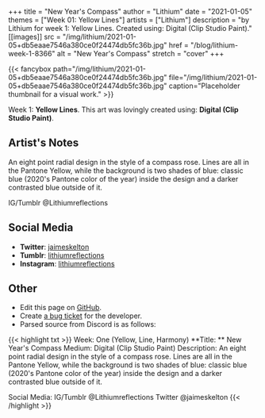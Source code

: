 +++
title =       "New Year's Compass"
author =      "Lithium"
date =        "2021-01-05"
themes =      ["Week 01: Yellow Lines"]
artists =     ["Lithium"]
description = "by Lithium for week 1: Yellow Lines. Created using: Digital (Clip Studio Paint)."
[[images]]
              src = "/img/lithium/2021-01-05+db5eaae7546a380ce0f24474db5fc36b.jpg"
              href = "/blog/lithium-week-1-8366"
              alt = "New Year's Compass"
              stretch = "cover"
+++


{{< fancybox path="/img/lithium/2021-01-05+db5eaae7546a380ce0f24474db5fc36b.jpg" file="/img/lithium/2021-01-05+db5eaae7546a380ce0f24474db5fc36b.jpg" caption="Placeholder thumbnail for a visual work." >}}


Week 1: **Yellow Lines**. This art was lovingly created using: **Digital (Clip Studio Paint)**.

## Artist's Notes

An eight point radial design in the style of a compass rose. Lines are all in the Pantone Yellow, while the background is two shades of blue: classic blue (2020's Pantone color of the year) inside the design and a darker contrasted blue outside of it.

IG/Tumblr @Lithiumreflections

## Social Media

- **Twitter**: <a href='https://twitter.com/jaimeskelton' target='_blank'>jaimeskelton</a>
- **Tumblr**: <a href='https://lithiumreflections.tumblr.com' target='_blank'>lithiumreflections</a>
- **Instagram**: <a href='https://instagram.com/lithiumreflections' target='_blank'>lithiumreflections</a>


## Other

- Edit this page on [GitHub](https://github.com/teaminkling/web-refresh/edit/main/content/blog/lithium-week-1-8366.md).
- Create [a bug ticket](https://github.com/teaminkling/web-refresh/issues/new?assignees=&labels=bug&template=problem-report.md&title=) for the developer.
- Parsed source from Discord is as follows:

{{< highlight txt >}}
Week: One (Yellow, Line, Harmony)
**Title:  ** New Year's Compass
Medium: Digital (Clip Studio Paint)
Description: An eight point radial design in the style of a compass rose. Lines are all in the Pantone Yellow, while the background is two shades of blue: classic blue (2020's Pantone color of the year) inside the design and a darker contrasted blue outside of it.

Social Media: IG/Tumblr @Lithiumreflections Twitter @jaimeskelton
{{< /highlight >}}